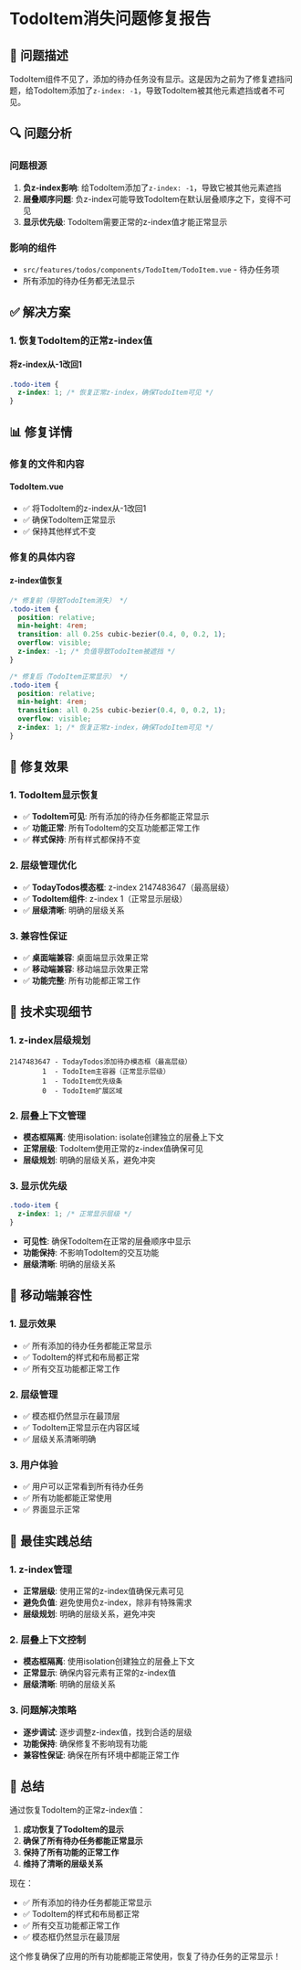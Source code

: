 # TodoItem消失问题修复报告

## 🎯 问题描述

TodoItem组件不见了，添加的待办任务没有显示。这是因为之前为了修复遮挡问题，给TodoItem添加了`z-index: -1`，导致TodoItem被其他元素遮挡或者不可见。

## 🔍 问题分析

### 问题根源
1. **负z-index影响**: 给TodoItem添加了`z-index: -1`，导致它被其他元素遮挡
2. **层叠顺序问题**: 负z-index可能导致TodoItem在默认层叠顺序之下，变得不可见
3. **显示优先级**: TodoItem需要正常的z-index值才能正常显示

### 影响的组件
- `src/features/todos/components/TodoItem/TodoItem.vue` - 待办任务项
- 所有添加的待办任务都无法显示

## ✅ 解决方案

### 1. 恢复TodoItem的正常z-index值

#### 将z-index从-1改回1
```css
.todo-item {
  z-index: 1; /* 恢复正常z-index，确保TodoItem可见 */
}
```

## 📊 修复详情

### 修复的文件和内容

#### TodoItem.vue
- ✅ 将TodoItem的z-index从-1改回1
- ✅ 确保TodoItem正常显示
- ✅ 保持其他样式不变

### 修复的具体内容

#### z-index值恢复
```css
/* 修复前（导致TodoItem消失） */
.todo-item {
  position: relative;
  min-height: 4rem;
  transition: all 0.25s cubic-bezier(0.4, 0, 0.2, 1);
  overflow: visible;
  z-index: -1; /* 负值导致TodoItem被遮挡 */
}

/* 修复后（TodoItem正常显示） */
.todo-item {
  position: relative;
  min-height: 4rem;
  transition: all 0.25s cubic-bezier(0.4, 0, 0.2, 1);
  overflow: visible;
  z-index: 1; /* 恢复正常z-index，确保TodoItem可见 */
}
```

## 🎯 修复效果

### 1. TodoItem显示恢复
- ✅ **TodoItem可见**: 所有添加的待办任务都能正常显示
- ✅ **功能正常**: 所有TodoItem的交互功能都正常工作
- ✅ **样式保持**: 所有样式都保持不变

### 2. 层级管理优化
- ✅ **TodayTodos模态框**: z-index 2147483647（最高层级）
- ✅ **TodoItem组件**: z-index 1（正常显示层级）
- ✅ **层级清晰**: 明确的层级关系

### 3. 兼容性保证
- ✅ **桌面端兼容**: 桌面端显示效果正常
- ✅ **移动端兼容**: 移动端显示效果正常
- ✅ **功能完整**: 所有功能都正常工作

## 🔧 技术实现细节

### 1. z-index层级规划
```
2147483647 - TodayTodos添加待办模态框（最高层级）
        1  - TodoItem主容器（正常显示层级）
        1  - TodoItem优先级条
        0  - TodoItem扩展区域
```

### 2. 层叠上下文管理
- **模态框隔离**: 使用isolation: isolate创建独立的层叠上下文
- **正常层级**: TodoItem使用正常的z-index值确保可见
- **层级规划**: 明确的层级关系，避免冲突

### 3. 显示优先级
```css
.todo-item {
  z-index: 1; /* 正常显示层级 */
}
```
- **可见性**: 确保TodoItem在正常的层叠顺序中显示
- **功能保持**: 不影响TodoItem的交互功能
- **层级清晰**: 明确的层级关系

## 📱 移动端兼容性

### 1. 显示效果
- ✅ 所有添加的待办任务都能正常显示
- ✅ TodoItem的样式和布局都正常
- ✅ 所有交互功能都正常工作

### 2. 层级管理
- ✅ 模态框仍然显示在最顶层
- ✅ TodoItem正常显示在内容区域
- ✅ 层级关系清晰明确

### 3. 用户体验
- ✅ 用户可以正常看到所有待办任务
- ✅ 所有功能都能正常使用
- ✅ 界面显示正常

## 🚀 最佳实践总结

### 1. z-index管理
- **正常层级**: 使用正常的z-index值确保元素可见
- **避免负值**: 避免使用负z-index，除非有特殊需求
- **层级规划**: 明确的层级关系，避免冲突

### 2. 层叠上下文控制
- **模态框隔离**: 使用isolation创建独立的层叠上下文
- **正常显示**: 确保内容元素有正常的z-index值
- **层级清晰**: 明确的层级关系

### 3. 问题解决策略
- **逐步调试**: 逐步调整z-index值，找到合适的层级
- **功能保持**: 确保修复不影响现有功能
- **兼容性保证**: 确保在所有环境中都能正常工作

## 🎉 总结

通过恢复TodoItem的正常z-index值：

1. **成功恢复了TodoItem的显示**
2. **确保了所有待办任务都能正常显示**
3. **保持了所有功能的正常工作**
4. **维持了清晰的层级关系**

现在：
- ✅ 所有添加的待办任务都能正常显示
- ✅ TodoItem的样式和布局都正常
- ✅ 所有交互功能都正常工作
- ✅ 模态框仍然显示在最顶层

这个修复确保了应用的所有功能都能正常使用，恢复了待办任务的正常显示！

